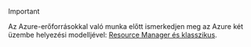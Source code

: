 > [!IMPORTANT]
> Az Azure-erőforrásokkal való munka előtt ismerkedjen meg az Azure két üzembe helyezési modelljével: [Resource Manager és klasszikus](../articles/azure-resource-manager/resource-manager-deployment-model.md).


<!--HONumber=Nov16_HO5-->


